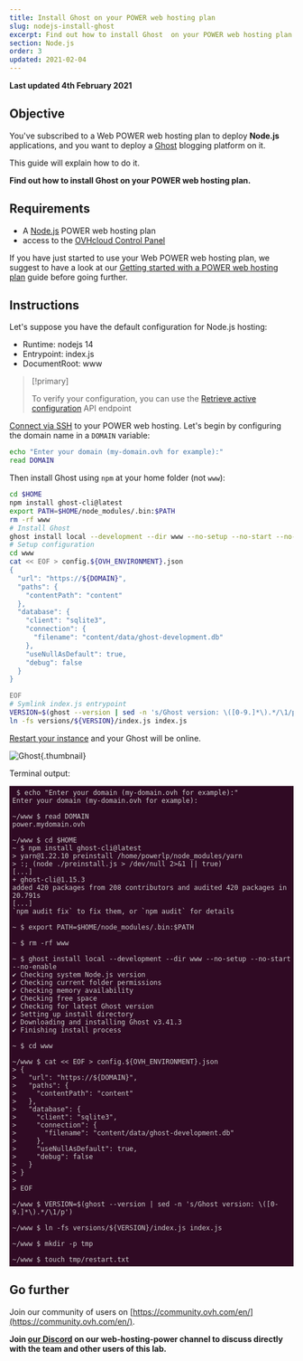 ```yaml
---
title: Install Ghost on your POWER web hosting plan
slug: nodejs-install-ghost
excerpt: Find out how to install Ghost  on your POWER web hosting plan
section: Node.js
order: 3
updated: 2021-02-04
---
```



<style>
 pre {
     font-size: 14px;
 }
 pre.console {
   background-color: #300A24; 
   color: #ccc;
   font-family: monospace;
   padding: 5px;
   margin-bottom: 5px;
 }
 pre.console code {
   border: solid 0px transparent;
   font-family: monospace !important;
 }
 .small {
     font-size: 0.75em;
 }
</style>

**Last updated 4th February 2021**

## Objective

You've subscribed to a Web POWER web hosting plan to deploy **Node.js** applications, and you want to deploy a [Ghost](https://ghost.org/) blogging platform on it.

This guide will explain how to do it.


**Find out how to install Ghost on your POWER web hosting plan.**


## Requirements

- A [Node.js](https://labs.ovh.com/managed-nodejs) POWER web hosting plan
- access to the [OVHcloud Control Panel](https://www.ovh.com/auth/?action=gotomanager&from=https://www.ovh.ie/&ovhSubsidiary=ie)

If you have just started to use your Web POWER web hosting plan, we suggest to have a look at our [Getting started with a POWER web hosting plan](../getting-started-with-power-web-hosting/) guide before going further.

## Instructions


Let's suppose you have the default configuration for Node.js hosting:

- Runtime: nodejs 14   
- Entrypoint: index.js 
- DocumentRoot: www

> [!primary]
>
> To verify your configuration, you can use the [Retrieve active configuration](../getting-started-with-power-web-hosting/#api-get-active-configuration) API endpoint

[Connect via SSH](../getting-started-with-power-web-hosting/#ssh) to your POWER web hosting.
Let's begin by configuring the domain name in a `DOMAIN` variable:

```sh
echo "Enter your domain (my-domain.ovh for example):"
read DOMAIN
```

Then install Ghost using `npm` at your home folder (not `www`):

```sh
cd $HOME
npm install ghost-cli@latest
export PATH=$HOME/node_modules/.bin:$PATH
rm -rf www
# Install Ghost
ghost install local --development --dir www --no-setup --no-start --no-enable
# Setup configuration
cd www
cat << EOF > config.${OVH_ENVIRONMENT}.json
{
  "url": "https://${DOMAIN}",
  "paths": {
    "contentPath": "content"
  },
  "database": {
    "client": "sqlite3",
    "connection": {
      "filename": "content/data/ghost-development.db"
    },
    "useNullAsDefault": true,
    "debug": false
  }
}

EOF
# Symlink index.js entrypoint
VERSION=$(ghost --version | sed -n 's/Ghost version: \([0-9.]*\).*/\1/p')
ln -fs versions/${VERSION}/index.js index.js
```

[Restart your instance](../getting-started-with-power-web-hosting/#restart) and your Ghost will be online.


![Ghost](images/nodejs-install-ghost-01.png){.thumbnail}


Terminal output:

<pre class="console"><code> $ echo "Enter your domain (my-domain.ovh for example):"
Enter your domain (my-domain.ovh for example):

~/www $ read DOMAIN
power.mydomain.ovh

~/www $ cd $HOME
~ $ npm install ghost-cli@latest
> yarn@1.22.10 preinstall /home/powerlp/node_modules/yarn
> :; (node ./preinstall.js > /dev/null 2>&1 || true)
[...]
+ ghost-cli@1.15.3
added 420 packages from 208 contributors and audited 420 packages in 20.791s
[...]
`npm audit fix` to fix them, or `npm audit` for details

~ $ export PATH=$HOME/node_modules/.bin:$PATH

~ $ rm -rf www

~ $ ghost install local --development --dir www --no-setup --no-start --no-enable
✔ Checking system Node.js version
✔ Checking current folder permissions
✔ Checking memory availability
✔ Checking free space
✔ Checking for latest Ghost version
✔ Setting up install directory
✔ Downloading and installing Ghost v3.41.3
✔ Finishing install process

~ $ cd www

~/www $ cat << EOF > config.${OVH_ENVIRONMENT}.json
> {
>   "url": "https://${DOMAIN}",
>   "paths": {
>     "contentPath": "content"
>   },
>   "database": {
>     "client": "sqlite3",
>     "connection": {
>       "filename": "content/data/ghost-development.db"
>     },
>     "useNullAsDefault": true,
>     "debug": false
>   }
> }
>
> EOF

~/www $ VERSION=$(ghost --version | sed -n 's/Ghost version: \([0-9.]*\).*/\1/p')

~/www $ ln -fs versions/${VERSION}/index.js index.js

~/www $ mkdir -p tmp

~/www $ touch tmp/restart.txt
</code></pre>


## Go further

Join our community of users on [https://community.ovh.com/en/](https://community.ovh.com/en/).

**Join [our Discord](https://discord.gg/ovhcloud) on our web-hosting-power channel to discuss directly with the team and other users of this lab.**